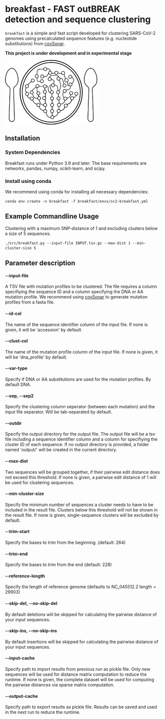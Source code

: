 # breakfast - FAST outBREAK detection and sequence clustering

`breakfast` is a simple and fast script developed for clustering SARS-CoV-2 genomes using precalculated sequence features (e.g. nucleotide substitutions) from [covSonar](https://gitlab.com/s.fuchs/covsonar). 

**This project is under development and in experimental stage**

<img src="/img/breakfast_logo_2.png" width="300">

## Installation

### System Dependencies
Breakfast runs under Python 3.9 and later. The base requirements are networkx, pandas, numpy, scikit-learn, and scipy. 

### Install using conda
We recommend using conda for installing all necessary dependencies:
```
conda env create -n breakfast -f breakfast/envs/sc2-breakfast.yml
```
## Example Commandline Usage
Clustering with a maximum SNP-distance of 1 and excluding clusters below a size of 5 sequences.

```
./src/breakfast.py --input-file INPUT.tsv.gz --max-dist 1 --min-cluster-size 5
```

## Parameter description

#### --input-file
A TSV file with mutation profiles to be clustered. The file requires a column specifiying the sequence ID and a column specifying the DNA or AA mutation profile.
We recommend using [covSonar](https://gitlab.com/s.fuchs/covsonar) to generate mutation profiles from a fasta file. 

#### --id-col
The name of the sequence identifier column of the input file. If none is given, it will be 'accession' by default.

#### --clust-col
The name of the mutation profile column of the input file. If none is given, it will be 'dna_profile' by default.

#### --var-type
Specify if DNA or AA substitutions are used for the mutation profiles. By default DNA.

#### --sep, --sep2
Specify the clustering column seperator (between each mutation) and the input file separator. Will be tab-separated by default.

#### --outdir
Specify the output directory for the output file. The output file will be a tsv file including a sequence identifier column and a column for specifiying the cluster ID of each sequence. If no output directory is provided, a folder named 'output/' will be created in the current directory.
  
#### --max-dist   
Two sequences will be grouped together, if their pairwise edit distance does not exceed this threshold. If none is given, a pairwise edit distance of 1 will be used for clustering sequences.
  
#### --min-cluster-size 
Specify the minimum number of sequences a cluster needs to have to be included in the result file. Clusters below this threshold will not be shown in the result file. If none is given, single-sequence clusters will be excluded by default.

#### --trim-start 
Specify the bases to trim from the beginning. (default: 264)
  
#### --trim-end    
Specify the bases to trim from the end (default: 228)
  
#### --reference-length 
Specify the length of reference genome (defaults to NC_045512.2 length = 29903)
  
#### --skip-del, --no-skip-del
By default deletions will be skipped for calculating the pairwise distance of your input sequences.

#### --skip-ins, --no-skip-ins
By default insertions will be skipped for calculating the pairwise distance of your input sequences.

#### --input-cache
Specify path to import results from previous run as pickle file. Only new sequences will be used for distance matrix computation to reduce the runtime. If none is given, the complete dataset will be used for computing the pairwise distances via sparse matrix computation.

#### --output-cache
Specify path to export results as pickle file. Results can be saved and used in the next run to reduce the runtime. 
